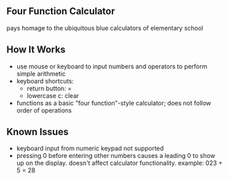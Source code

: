 ## Four Function Calculator
pays homage to the ubiquitous blue calculators of elementary school

## How It Works
- use mouse or keyboard to input numbers and operators to perform simple arithmetic
- keyboard shortcuts:
  - return button: =
  - lowercase c: clear
- functions as a basic "four function"-style calculator; does not follow order of operations

## Known Issues
- keyboard input from numeric keypad not supported
- pressing 0 before entering other numbers causes a leading 0 to show up on the display. doesn't affect calculator functionality. example: 023 + 5 = 28